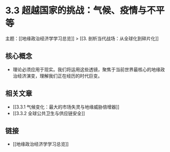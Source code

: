 # 3.3 超越国家的挑战：气候、疫情与不平等

主题：[[地缘政治经济学学习总览]] > [[3. 剖析当代战场：从全球化到碎片化]]

## 核心概念

- 理论必须应用于现实。我们将运用这些透镜，聚焦于当前世界最核心的地缘政治经济演变，理解我们正在经历的时代巨变。

## 相关文章

- [[3.3.1 气候变化：最大的市场失灵与地缘威胁倍增器]]
- [[3.3.2 全球公共卫生与供应链安全]]

## 链接

- [[地缘政治经济学学习总览]]
